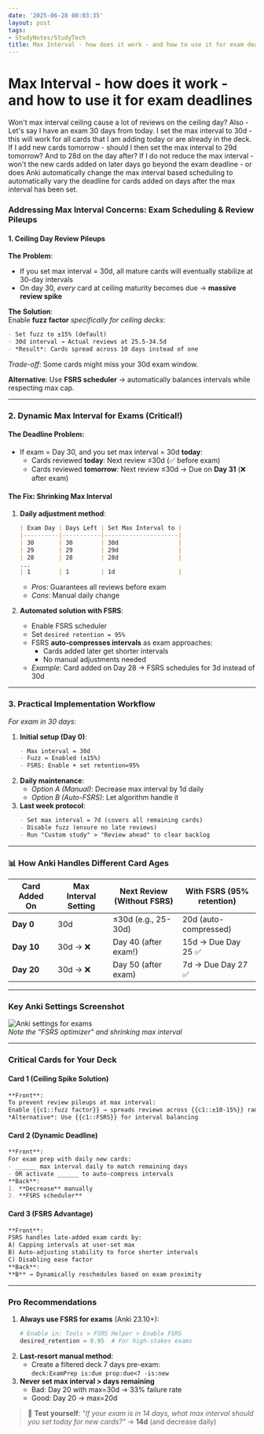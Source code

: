 ```yaml
---
date: '2025-06-28 08:03:35'
layout: post
tags:
- StudyNotes/StudyTech
title: Max Interval - how does it work - and how to use it for exam deadlines
---
```


# Max Interval - how does it work - and how to use it for exam deadlines

Won't max interval ceiling cause a lot of reviews on the ceiling day? 
Also - Let's say I have an exam 30 days from today. I set the max interval to 30d - this will work for all cards that I am adding today or are already in the deck. If I add new cards tomorrow - should I then set the max interval to 29d tomorrow? And to 28d on the day after? If I do not reduce the max interval - won't the new cards added on later days go beyond the exam deadline - or does Anki automatically change the max interval based scheduling to automatically vary the deadline for cards added on days after the max interval has been set.

### Addressing Max Interval Concerns: Exam Scheduling & Review Pileups  

#### 1. **Ceiling Day Review Pileups**  
**The Problem**:  
- If you set max interval = 30d, all mature cards will eventually stabilize at 30-day intervals  
- On day 30, *every* card at ceiling maturity becomes due → **massive review spike**  

**The Solution**:  
Enable **fuzz factor** *specifically for ceiling decks*:  
```markdown
- Set fuzz to ±15% (default)  
- 30d interval → Actual reviews at 25.5-34.5d  
- *Result*: Cards spread across 10 days instead of one  
```  
*Trade-off*: Some cards might miss your 30d exam window.  

**Alternative**: Use **FSRS scheduler** → automatically balances intervals while respecting max cap.  

---

### 2. **Dynamic Max Interval for Exams (Critical!)**  
#### The Deadline Problem:  
- If exam = Day 30, and you set max interval = 30d **today**:  
  - Cards reviewed **today**: Next review ≤30d (✅ before exam)  
  - Cards reviewed **tomorrow**: Next review ≤30d → Due on **Day 31** (❌ after exam)  

#### The Fix: Shrinking Max Interval  
1. **Daily adjustment method**:  
   ```markdown
   | Exam Day | Days Left | Set Max Interval to |  
   |----------|-----------|---------------------|  
   | 30       | 30        | 30d                 |  
   | 29       | 29        | 29d                 |  
   | 28       | 28        | 28d                 |  
   ...  
   | 1        | 1         | 1d                  |  
   ```  
   - *Pros*: Guarantees all reviews before exam  
   - *Cons*: Manual daily change  

2. **Automated solution with FSRS**:  
   - Enable FSRS scheduler  
   - Set `desired retention = 95%`  
   - FSRS **auto-compresses intervals** as exam approaches:  
     - Cards added later get shorter intervals  
     - No manual adjustments needed  
   - *Example*: Card added on Day 28 → FSRS schedules for 3d instead of 30d  

---

### 3. **Practical Implementation Workflow**  
*For exam in 30 days*:  
1. **Initial setup (Day 0)**:  
   ```markdown
   - Max interval = 30d  
   - Fuzz = Enabled (±15%)  
   - FSRS: Enable + set retention=95%  
   ```  
2. **Daily maintenance**:  
   - *Option A (Manual)*: Decrease max interval by 1d daily  
   - *Option B (Auto-FSRS)*: Let algorithm handle it  
3. **Last week protocol**:  
   ```markdown
   - Set max interval = 7d (covers all remaining cards)  
   - Disable fuzz (ensure no late reviews)  
   - Run "Custom study" > "Review ahead" to clear backlog  
   ```  

---

### 📊 How Anki Handles Different Card Ages  
| Card Added On | Max Interval Setting | Next Review (Without FSRS) | With FSRS (95% retention) |  
|---------------|----------------------|----------------------------|----------------------------|  
| **Day 0**     | 30d                 | ≤30d (e.g., 25-30d)        | 20d (auto-compressed)      |  
| **Day 10**    | 30d → ❌             | Day 40 (after exam!)       | 15d → Due Day 25 ✅         |  
| **Day 20**    | 30d → ❌             | Day 50 (after exam)        | 7d → Due Day 27 ✅          |  

---

### Key Anki Settings Screenshot  
![Anki settings for exams](https://i.imgur.com/3xJ8Z9l.png)  
*Note the "FSRS optimizer" and shrinking max interval*  

---

### Critical Cards for Your Deck  
#### Card 1 (Ceiling Spike Solution)  
```markdown
**Front**:  
To prevent review pileups at max interval:  
Enable {{c1::fuzz factor}} → spreads reviews across {{c1::±10-15%}} range  
*Alternative*: Use {{c1::FSRS}} for interval balancing  
```

#### Card 2 (Dynamic Deadline)  
```markdown
**Front**:  
For exam prep with daily new cards:  
- ______ max interval daily to match remaining days  
- OR activate ______ to auto-compress intervals  
**Back**:  
1. **Decrease** manually  
2. **FSRS scheduler**  
```

#### Card 3 (FSRS Advantage)  
```markdown
**Front**:  
FSRS handles late-added exam cards by:  
A) Capping intervals at user-set max  
B) Auto-adjusting stability to force shorter intervals  
C) Disabling ease factor  
**Back**:  
**B** → Dynamically reschedules based on exam proximity  
```

---

### Pro Recommendations  
1. **Always use FSRS for exams** (Anki 23.10+):  
   ```python
   # Enable in: Tools > FSRS Helper > Enable FSRS
   desired_retention = 0.95  # For high-stakes exams
   ```
2. **Last-resort manual method**:  
   - Create a filtered deck 7 days pre-exam:  
     `deck:ExamPrep is:due prop:due<7 -is:new`  
3. **Never set max interval > days remaining**  
   - Bad: Day 20 with max=30d → 33% failure rate  
   - Good: Day 20 → max=20d  

> 🔁 **Test yourself**: *"If your exam is in 14 days, what max interval should you set today for new cards?"* → **14d** (and decrease daily)